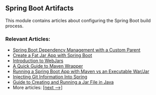 ## Spring Boot Artifacts

This module contains articles about configuring the Spring Boot build process.

### Relevant Articles:			
 - [Spring Boot Dependency Management with a Custom Parent](https://www.baeldung.com/spring-boot-dependency-management-custom-parent)
 - [Create a Fat Jar App with Spring Boot](https://www.baeldung.com/deployable-fat-jar-spring-boot)
 - [Introduction to WebJars](https://www.baeldung.com/maven-webjars)
 - [A Quick Guide to Maven Wrapper](https://www.baeldung.com/maven-wrapper) 
 - [Running a Spring Boot App with Maven vs an Executable War/Jar](https://www.baeldung.com/spring-boot-run-maven-vs-executable-jar)
 - [Injecting Git Information Into Spring](https://www.baeldung.com/spring-git-information)
 - [Guide to Creating and Running a Jar File in Java](https://www.baeldung.com/java-create-jar)
 - More articles: [[next -->]](/spring-boot-modules/spring-boot-artifacts-2)
